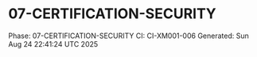 # 07-CERTIFICATION-SECURITY
Phase: 07-CERTIFICATION-SECURITY
CI: CI-XM001-006
Generated: Sun Aug 24 22:41:24 UTC 2025
